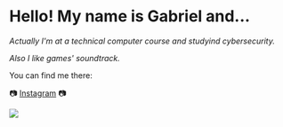 # **Hello! My name is Gabriel and...**

*Actually I'm at a technical computer course and studyind cybersecurity.*

*Also I like games' soundtrack.*

You can find me there:

:camera: [Instagram](https://instagram.com/gabri_el_333?utm_source=qr&igshid=NGExMmI2YTkyZg%3D%3D) :camera:

![](https://i.pinimg.com/originals/0d/10/d2/0d10d2fe48a7956a4fdc9f7251132236.gif)



<!---
WSgabri3l/WSgabri3l is a ✨ special ✨ repository because its `README.md` (this file) appears on your GitHub profile.
You can click the Preview link to take a look at your changes.
--->
